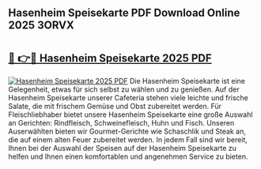 ## Hasenheim Speisekarte PDF Download Online 2025 3ORVX

# <h2><a href="http://gcalqr.nevu.top/?p=Hasenheim+Speisekarte">🔗 👉🔴 Hasenheim Speisekarte 2025 PDF</a></h2>

[![Hasenheim Speisekarte 2025 PDF](https://i.imgur.com/dBaPXMq.png)](http://gcalqr.nevu.top/?p=Hasenheim+Speisekarte)
Die Hasenheim Speisekarte ist eine Gelegenheit, etwas für sich selbst zu wählen und zu genießen. Auf der Hasenheim Speisekarte unserer Cafeteria stehen viele leichte und frische Salate, die mit frischem Gemüse und Obst zubereitet werden. Für Fleischliebhaber bietet unsere Hasenheim Speisekarte eine große Auswahl an Gerichten: Rindfleisch, Schweinefleisch, Huhn und Fisch. Unseren Auserwählten bieten wir Gourmet-Gerichte wie Schaschlik und Steak an, die auf einem alten Feuer zubereitet werden. In jedem Fall sind wir bereit, Ihnen bei der Auswahl der Speisen auf der Hasenheim Speisekarte zu helfen und Ihnen einen komfortablen und angenehmen Service zu bieten.
